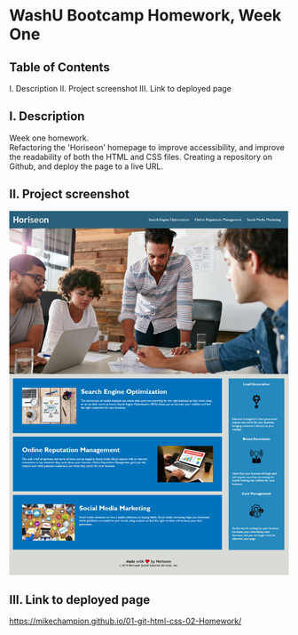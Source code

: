 # WashU Bootcamp Homework, Week One

## Table of Contents

I. Description
II. Project screenshot
III. Link to deployed page

## I. Description

Week one homework.  
Refactoring the 'Horiseon' homepage to improve accessibility, and improve the readability of both the HTML and CSS files. Creating a repository on Github, and deploy the page to a live URL.

## II. Project screenshot

![portfolio demo](./assets/images/mikechampion.github.io_01-git-html-css-02-Homework_.jpg)

## III. Link to deployed page

https://mikechampion.github.io/01-git-html-css-02-Homework/
